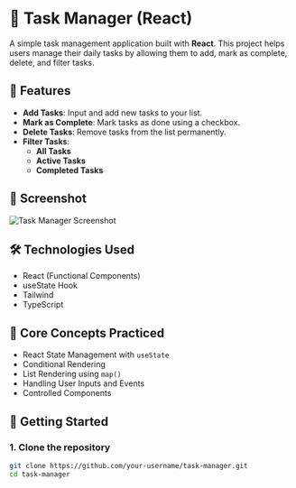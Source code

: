# 📝 Task Manager (React)

A simple task management application built with **React**. This project helps users manage their daily tasks by allowing them to add, mark as complete, delete, and filter tasks.

## 🚀 Features

- **Add Tasks**: Input and add new tasks to your list.
- **Mark as Complete**: Mark tasks as done using a checkbox.
- **Delete Tasks**: Remove tasks from the list permanently.
- **Filter Tasks**:
  - **All Tasks**
  - **Active Tasks**
  - **Completed Tasks**

## 📸 Screenshot

![Task Manager Screenshot](./Screenshot%202025-07-15%20at%2011.31.47%E2%80%AFPM.png)

## 🛠️ Technologies Used

- React (Functional Components)
- useState Hook
- Tailwind
- TypeScript


## 🧠 Core Concepts Practiced

- React State Management with `useState`
- Conditional Rendering
- List Rendering using `map()`
- Handling User Inputs and Events
- Controlled Components

## 🏁 Getting Started

### 1. Clone the repository

```bash
git clone https://github.com/your-username/task-manager.git
cd task-manager
